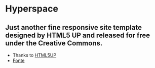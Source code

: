 # Hyperspace
## Just another fine responsive site template designed by HTML5 UP and released for free under the Creative Commons.

* Thanks to [HTML5UP](https://html5up.net/)
* [Fonte](https://html5up.net/hyperspace)
